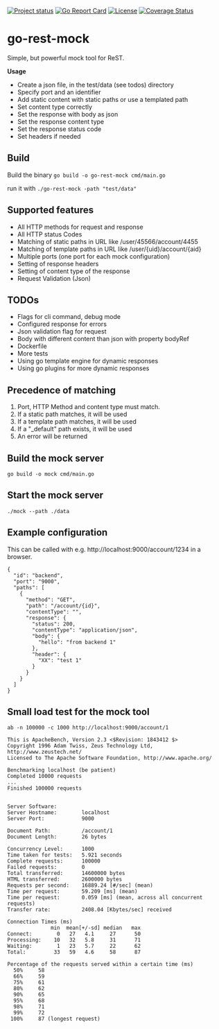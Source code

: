 
[![Project status](https://img.shields.io/badge/version-v0-green.svg)](https://github.com/prodyna/go-rest-mock/releases)
[![Go Report Card](https://goreportcard.com/badge/github.com/prodyna/go-rest-mock)](https://goreportcard.com/report/github.com/prodyna/go-rest-mock)
[![License](https://img.shields.io/dub/l/vibe-d.svg)](LICENSE)
[![Coverage Status](https://coveralls.io/repos/github/PRODYNA/go-rest-mock/badge.svg?branch=main)](https://coveralls.io/github/PRODYNA/go-rest-mock?branch=main)
# go-rest-mock
Simple, but powerful mock tool for ReST. 

**Usage**
* Create a json file, in the test/data (see todos) directory
* Specify port and an identifier
* Add static content with static paths or use a templated path
* Set content type correctly
* Set the response with body as json
* Set the response content type
* Set the response status code
* Set headers if needed

## Build

Build the binary
 ```go build -o go-rest-mock cmd/main.go```
 
 run it with
 ```./go-rest-mock -path "test/data"```

## Supported features

* All HTTP methods for request and response
* All HTTP status Codes
* Matching of static paths in URL like /user/45566/account/4455
* Matching of template paths in URL like /user/{uid}/account/{aid}
* Multiple ports (one port for each mock configuration)
* Setting of response headers
* Setting of content type of the response
* Request Validation (Json)


## TODOs

* Flags for cli command, debug mode
* Configured response for errors
* Json validation flag for request
* Body with different content than json with property bodyRef
* Dockerfile
* More tests
* Using go template engine for dynamic responses
* Using go plugins for more dynamic responses

## Precedence of matching

1. Port, HTTP Method and content type must match.
2. If a static path matches, it will be used
3. If a template path matches, it will be used
4. If a "_default" path exists, it will be used
5. An error will be returned
 
## Build the mock server

``` go build -o mock cmd/main.go ```
 
## Start the mock server

``` ./mock --path ./data ```

## Example configuration

This can be called with e.g. http://localhost:9000/account/1234 in a browser.

```
{
  "id": "backend",
  "port": "9000",
  "paths": [
    {
      "method": "GET",
      "path": "/account/{id}",
      "contentType": "",
      "response": {
        "status": 200,
        "contentType": "application/json",
        "body": {
          "hello": "from backend 1"
        },
        "header": {
          "XX": "test 1"
        }
      }
    }
  ]
}

```

## Small load test for the mock tool

```
ab -n 100000 -c 1000 http://localhost:9000/account/1
```

```
This is ApacheBench, Version 2.3 <$Revision: 1843412 $>
Copyright 1996 Adam Twiss, Zeus Technology Ltd, http://www.zeustech.net/
Licensed to The Apache Software Foundation, http://www.apache.org/

Benchmarking localhost (be patient)
Completed 10000 requests
...
Finished 100000 requests


Server Software:        
Server Hostname:        localhost
Server Port:            9000

Document Path:          /account/1
Document Length:        26 bytes

Concurrency Level:      1000
Time taken for tests:   5.921 seconds
Complete requests:      100000
Failed requests:        0
Total transferred:      14600000 bytes
HTML transferred:       2600000 bytes
Requests per second:    16889.24 [#/sec] (mean)
Time per request:       59.209 [ms] (mean)
Time per request:       0.059 [ms] (mean, across all concurrent requests)
Transfer rate:          2408.04 [Kbytes/sec] received

Connection Times (ms)
              min  mean[+/-sd] median   max
Connect:        0   27   4.1     27      50
Processing:    10   32   5.8     31      71
Waiting:        1   23   5.7     22      62
Total:         33   59   4.6     58      87

Percentage of the requests served within a certain time (ms)
  50%     58
  66%     59
  75%     61
  80%     62
  90%     65
  95%     68
  98%     71
  99%     72
 100%     87 (longest request)


```
